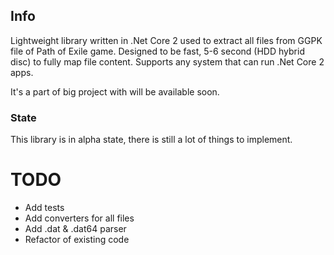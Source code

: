 ## Info

Lightweight library written in .Net Core 2 used to extract all files from GGPK file of Path of Exile game.
Designed to be fast, 5-6 second (HDD hybrid disc) to fully map file content.
Supports any system that can run .Net Core 2 apps.

It's a part of big project with will be available soon.

### State

This library is in alpha state, there is still a lot of things to implement.


# TODO
- Add tests
- Add converters for all files
- Add .dat & .dat64 parser
- Refactor of existing code
